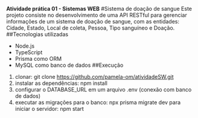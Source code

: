 **Atividade prática 01 - Sistemas WEB**
#Sistema de doação de sangue 
Este projeto consiste no desenvolvimento de uma API RESTful para gerenciar informações de um sistema de doação de sangue, com as entidades: Cidade, Estado, Local de coleta, Pessoa, Tipo sanguíneo e Doação.
##Tecnologias utilizadas
- Node.js
- TypeScript
- Prisma como ORM
- MySQL como banco de dados
##Execução
1. clonar: git clone https://github.com/pamela-om/atividadeSW.git
2. instalar as dependências: npm install
3. configurar o DATABASE_URL em um arquivo .env (conexão com banco de dados)
4. executar as migrações para o banco: npx prisma migrate dev
para iniciar o servidor: npm start
